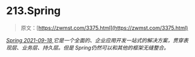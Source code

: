 <!--yml
category: 未分类
date: 0001-01-01 00:00:00
--->

# 213.Spring

> 原文：[https://zwmst.com/3375.html](https://zwmst.com/3375.html)

   [ *Spring* ](https://zwmst.com/spring)*[ <time datetime="2021-09-18T10:18:49+08:00"> 2021-09-18 </time> ](https://zwmst.com/3375.html)  它是一个全面的、企业应用开发一站式的解决方案，贯穿表现层、业务层、持久层。但是 Spring仍然可以和其他的框架无缝整合。*